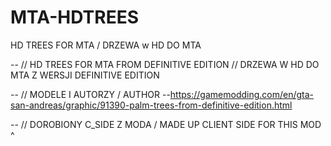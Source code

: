 # MTA-HDTREES
HD TREES FOR MTA / DRZEWA w HD DO MTA

-- // HD TREES FOR MTA FROM DEFINITIVE EDITION // DRZEWA W HD DO MTA Z WERSJI DEFINITIVE EDITION

-- // MODELE I AUTORZY / AUTHOR
--https://gamemodding.com/en/gta-san-andreas/graphic/91390-palm-trees-from-definitive-edition.html

-- // DOROBIONY C_SIDE Z MODA / MADE UP CLIENT SIDE FOR THIS MOD ^
